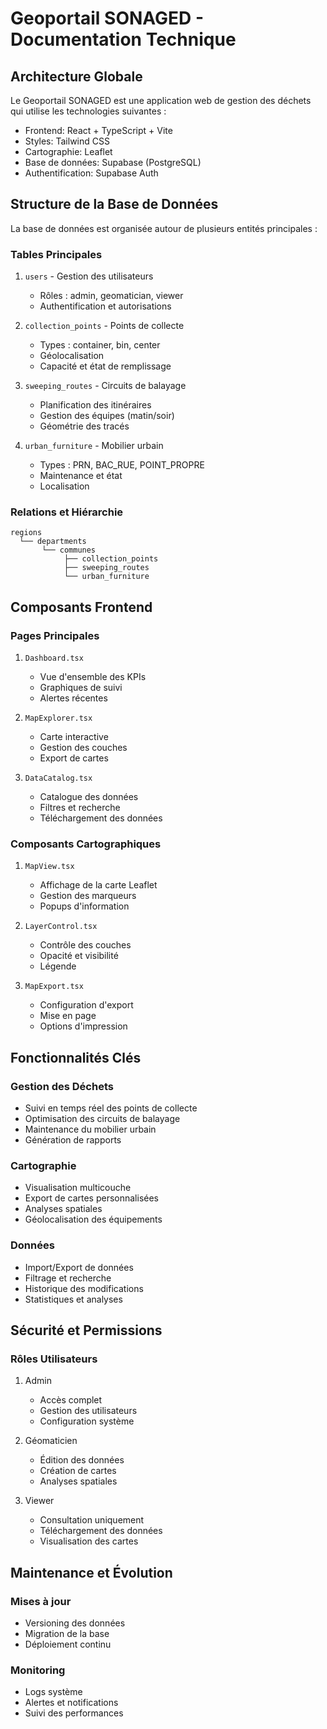 # Geoportail SONAGED - Documentation Technique

## Architecture Globale

Le Geoportail SONAGED est une application web de gestion des déchets qui utilise les technologies suivantes :

- Frontend: React + TypeScript + Vite
- Styles: Tailwind CSS
- Cartographie: Leaflet
- Base de données: Supabase (PostgreSQL)
- Authentification: Supabase Auth

## Structure de la Base de Données

La base de données est organisée autour de plusieurs entités principales :

### Tables Principales

1. `users` - Gestion des utilisateurs
   - Rôles : admin, geomatician, viewer
   - Authentification et autorisations

2. `collection_points` - Points de collecte
   - Types : container, bin, center
   - Géolocalisation
   - Capacité et état de remplissage

3. `sweeping_routes` - Circuits de balayage
   - Planification des itinéraires
   - Gestion des équipes (matin/soir)
   - Géométrie des tracés

4. `urban_furniture` - Mobilier urbain
   - Types : PRN, BAC_RUE, POINT_PROPRE
   - Maintenance et état
   - Localisation

### Relations et Hiérarchie

```
regions
  └── departments
       └── communes
            ├── collection_points
            ├── sweeping_routes
            └── urban_furniture
```

## Composants Frontend

### Pages Principales

1. `Dashboard.tsx`
   - Vue d'ensemble des KPIs
   - Graphiques de suivi
   - Alertes récentes

2. `MapExplorer.tsx`
   - Carte interactive
   - Gestion des couches
   - Export de cartes

3. `DataCatalog.tsx`
   - Catalogue des données
   - Filtres et recherche
   - Téléchargement des données

### Composants Cartographiques

1. `MapView.tsx`
   - Affichage de la carte Leaflet
   - Gestion des marqueurs
   - Popups d'information

2. `LayerControl.tsx`
   - Contrôle des couches
   - Opacité et visibilité
   - Légende

3. `MapExport.tsx`
   - Configuration d'export
   - Mise en page
   - Options d'impression

## Fonctionnalités Clés

### Gestion des Déchets

- Suivi en temps réel des points de collecte
- Optimisation des circuits de balayage
- Maintenance du mobilier urbain
- Génération de rapports

### Cartographie

- Visualisation multicouche
- Export de cartes personnalisées
- Analyses spatiales
- Géolocalisation des équipements

### Données

- Import/Export de données
- Filtrage et recherche
- Historique des modifications
- Statistiques et analyses

## Sécurité et Permissions

### Rôles Utilisateurs

1. Admin
   - Accès complet
   - Gestion des utilisateurs
   - Configuration système

2. Géomaticien
   - Édition des données
   - Création de cartes
   - Analyses spatiales

3. Viewer
   - Consultation uniquement
   - Téléchargement des données
   - Visualisation des cartes

## Maintenance et Évolution

### Mises à jour

- Versioning des données
- Migration de la base
- Déploiement continu

### Monitoring

- Logs système
- Alertes et notifications
- Suivi des performances